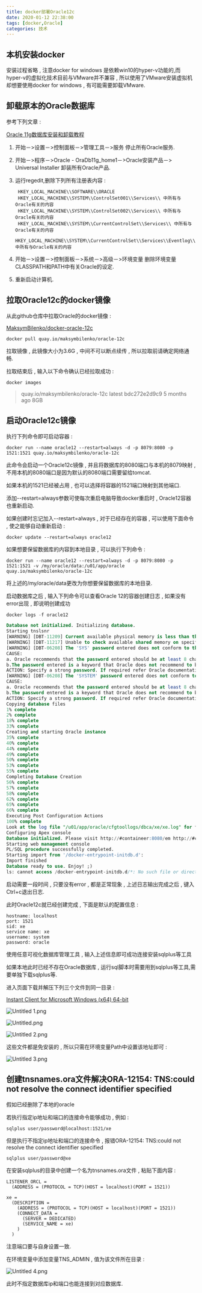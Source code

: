 ```yaml
---
title: docker部署Oracle12c
date: 2020-01-12 22:38:00
tags: [docker,Oracle]
categories: 技术
---
```


## 本机安装docker

安装过程省略 , 注意docker for windows 是依赖win10的hyper-v功能的,而hyper-v的虚拟化技术目前与VMware并不兼容 , 所以使用了VMware安装虚拟机却想要使用docker for windows , 有可能需要卸载VMware.

## 卸载原本的Oracle数据库

参考下列文章 :

[Oracle 11g数据库安装和卸载教程](https://zhuanlan.zhihu.com/p/34256436)

1. 开始－>设置－>控制面板－>管理工具－>服务 停止所有Oracle服务.

2. 开始－>程序－>Oracle - OraDb11g_home1－>Oracle安装产品－> Universal Installer 卸装所有Oracle产品.

3. 运行regedit,删除下列所有注册表内容 :

   ```
    HKEY_LOCAL_MACHINE\\SOFTWARE\\ORACLE
    HKEY_LOCAL_MACHINE\\SYSTEM\\ControlSet001\\Services\\ 中所有与Oracle有关的内容
    HKEY_LOCAL_MACHINE\\SYSTEM\\ControlSet002\\Services\\ 中所有与Oracle有关的内容
    HKEY_LOCAL_MACHINE\\SYSTEM\\CurrentControlSet\\Services\\ 中所有与Oracle有关的内容
    HKEY_LOCAL_MACHINE\\SYSTEM\\CurrentControlSet\\Services\\Eventlog\\Application\\ 中所有与Oracle有关的内容
   ```

4. 开始－>设置－>控制面板－>系统－>高级－>环境变量 删除环境变量CLASSPATH和PATH中有关Oracle的设定.

5. 重新启动计算机.

<!-- more -->

## 拉取Oracle12c的docker镜像

从此github仓库中拉取Oracle的docker镜像 :

[MaksymBilenko/docker-oracle-12c](https://github.com/MaksymBilenko/docker-oracle-12c)

```shell
docker pull quay.io/maksymbilenko/oracle-12c
```

拉取镜像 , 此镜像大小为3.6G , 中间不可以断点续传 , 所以拉取前请确定网络通畅.

拉取结束后 , 输入以下命令确认已经拉取成功 : 

```shell
docker images
```

> quay.io/maksymbilenko/oracle-12c                       latest              bdc272e2d9c9        5 months ago        8GB

## 启动Oracle12c镜像

执行下列命令即可启动容器 :

```shell
docker run --name oracle12 --restart=always -d -p 8079:8080 -p 1521:1521 quay.io/maksymbilenko/oracle-12c
```

此命令会启动一个Oracle12c镜像 , 并且将数据库的8080端口与本机的8079映射 , 不用本机的8080端口是因为默认的8080端口需要留给tomcat.

如果本机的1521已经被占用 , 也可以选择将容器的1521端口映射到其他端口.

添加--restart=always参数可使每次重启电脑导致docker重启时 , Oracle12容器也重新启动.

如果创建时忘记加入--restart=always , 对于已经存在的容器 , 可以使用下面命令 , 使之能够自动重新启动 :

```shell
docker update --restart=always oracle12
```

如果想要保留数据库的内容到本地目录 , 可以执行下列命令 :

```shell
docker run --name oracle12 --restart=always -d -p 8079:8080 -p 1521:1521 -v /my/oracle/data:/u01/app/oracle quay.io/maksymbilenko/oracle-12c
```

将上述的/my/oracle/data更改为你想要保留数据库的本地目录.

启动数据库之后 , 输入下列命令可以查看Oracle 12的容器创建日志 , 如果没有error出现 , 即说明创建成功

```sql
docker logs -f oracle12

Database not initialized. Initializing database.
Starting tnslsnr
[WARNING] [DBT-11209] Current available physical memory is less than the required physical memory (2,048MB) for creating the database.
[WARNING] [DBT-11217] Unable to check available shared memory on specified node(s) (b68f267b42c8).
[WARNING] [DBT-06208] The 'SYS' password entered does not conform to the Oracle recommended standards.
CAUSE:
a. Oracle recommends that the password entered should be at least 8 characters in length, contain at least 1 uppercase character, 1 lower case character and 1 digit [0-9].
b.The password entered is a keyword that Oracle does not recommend to be used as password
ACTION: Specify a strong password. If required refer Oracle documentation for guidelines.
[WARNING] [DBT-06208] The 'SYSTEM' password entered does not conform to the Oracle recommended standards.
CAUSE:
a. Oracle recommends that the password entered should be at least 8 characters in length, contain at least 1 uppercase character, 1 lower case character and 1 digit [0-9].
b.The password entered is a keyword that Oracle does not recommend to be used as password
ACTION: Specify a strong password. If required refer Oracle documentation for guidelines.
Copying database files
1% complete
2% complete
18% complete
33% complete
Creating and starting Oracle instance
35% complete
40% complete
44% complete
49% complete
50% complete
53% complete
55% complete
Completing Database Creation
56% complete
57% complete
58% complete
62% complete
65% complete
66% complete
Executing Post Configuration Actions
100% complete
Look at the log file "/u01/app/oracle/cfgtoollogs/dbca/xe/xe.log" for further details.
Configuring Apex console
Database initialized. Please visit http://#containeer:8080/em http://#containeer:8080/apex for extra configuration if needed
Starting web management console
PL/SQL procedure successfully completed.
Starting import from '/docker-entrypoint-initdb.d':
Import finished
Database ready to use. Enjoy! ;)
ls: cannot access /docker-entrypoint-initdb.d/*: No such file or directory
```

启动需要一段时间 , 只要没有error , 都是正常现象 , 上述日志输出完成之后 , 键入Ctrl+c退出日志.

此时Oracle12c就已经创建完成 , 下面是默认的配置信息 :

```
hostname: localhost
port: 1521
sid: xe
service name: xe
username: system
password: oracle
```

使用任意可视化数据库管理工具 , 输入上述信息即可成功连接安装sqlplus等工具

如果本地此时已经不存在Oracle数据库 , 运行sql脚本时需要用到sqlplus等工具,需要单独下载sqlplus等.

进入页面下载并解压下列三个文件到同一目录 :

[Instant Client for Microsoft Windows (x64) 64-bit](https://www.oracle.com/database/technologies/instant-client/winx64-64-downloads.html)

![Untitled _1_.png](https://i.loli.net/2020/01/12/4L5wXhUnZ6Qy1kI.png)

![Untitled.png](https://i.loli.net/2020/01/12/UIVj2FXTCetY3k1.png)

![Untitled _2_.png](https://i.loli.net/2020/01/12/p7uDmBvqjdKP4Mi.png)

这些文件都是免安装的 , 所以只需在环境变量Path中设置该地址即可 :

![Untitled _3_.png](https://i.loli.net/2020/01/12/LYpnoesHA7URDgm.png)

## 创建tnsnames.ora文件解决ORA-12154: TNS:could not resolve the connect identifier specified

假如已经删除了本地的oracle

若执行指定ip地址和端口的连接命令能够成功 , 例如 :

```
sqlplus user/password@localhost:1521/xe
```

但是执行不指定ip地址和端口的连接命令 , 报错ORA-12154: TNS:could not resolve the connect identifier specified

```
sqlplus user/password@xe
```

在安装sqlplus的目录中创建一个名为tnsnames.ora文件 , 粘贴下面内容 :

```
LISTENER_ORCL =
  (ADDRESS = (PROTOCOL = TCP)(HOST = localhost)(PORT = 1521))

xe =
  (DESCRIPTION =
    (ADDRESS = (PROTOCOL = TCP)(HOST = localhost)(PORT = 1521))
    (CONNECT_DATA =
      (SERVER = DEDICATED)
      (SERVICE_NAME = xe)
    )
  )
```

注意端口要与自身设置一致.

在环境变量中添加变量TNS_ADMIN , 值为该文件所在目录 :

![Untitled _4_.png](https://i.loli.net/2020/01/12/nde2MIVhjkOQF4C.png)

此时不指定数据库ip和端口也能连接到对应数据库.